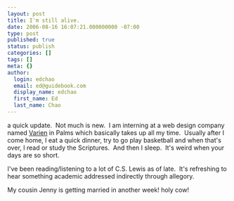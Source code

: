 ```yaml
---
layout: post
title: I'm still alive.
date: 2006-08-16 16:07:21.000000000 -07:00
type: post
published: true
status: publish
categories: []
tags: []
meta: {}
author:
  login: edchao
  email: ed@guidebook.com
  display_name: edchao
  first_name: Ed
  last_name: Chao
---
```

<p>a quick update.  Not much is new.  I am interning at a web design company named <a href="www.varien.com" title="varien">Varien</a> in Palms which basically takes up all my time.  Usually after I come home, I eat a quick dinner, try to go play basketball and when that's over, I read or study the Scriptures.  And then I sleep.  It's weird when your days are so short.</p>
<p>I've been reading/listening to a lot of C.S. Lewis as of late.  It's refreshing to hear something academic addressed indirectly through allegory.</p>
<p>My cousin Jenny is getting married in another week! holy cow!</p>
